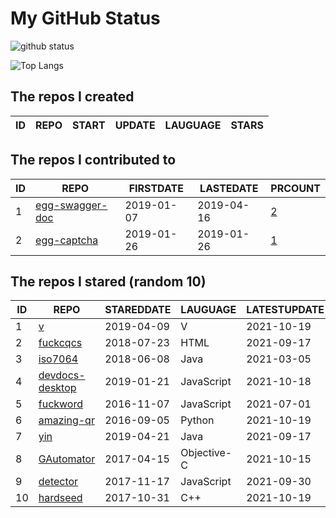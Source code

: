 # My GitHub Status

<img src="https://github-readme-stats-1.yihong0618.vercel.app/api?username=jc-lathander&show_icons=true&&&hide_title=true&count_private=true" alt="github status" />

![Top Langs](https://github-readme-stats-1.yihong0618.vercel.app/api/top-langs/?username=jc-lathander&layout=compact)

<!--START_SECTION:my_github-->
## The repos I created
| ID | REPO | START | UPDATE | LAUGUAGE | STARS |
|----|------|-------|--------|----------|-------|

## The repos I contributed to
| ID |                                REPO                                | FIRSTDATE  | LASTEDATE  |                                          PRCOUNT                                           |
|----|--------------------------------------------------------------------|------------|------------|--------------------------------------------------------------------------------------------|
|  1 | [egg-swagger-doc](https://github.com/Yanshijie-EL/egg-swagger-doc) | 2019-01-07 | 2019-04-16 | [2](https://github.com/Yanshijie-EL/egg-swagger-doc/pulls?q=is%3Apr+author%3Ajc-lathander) |
|  2 | [egg-captcha](https://github.com/Raoul1996/egg-captcha)            | 2019-01-26 | 2019-01-26 | [1](https://github.com/Raoul1996/egg-captcha/pulls?q=is%3Apr+author%3Ajc-lathander)        |

## The repos I stared (random 10)
| ID |                             REPO                             | STAREDDATE |  LAUGUAGE   | LATESTUPDATE |
|----|--------------------------------------------------------------|------------|-------------|--------------|
|  1 | [v](https://github.com/vlang/v)                              | 2019-04-09 | V           | 2021-10-19   |
|  2 | [fuckcqcs](https://github.com/fuckcqcs/fuckcqcs)             | 2018-07-23 | HTML        | 2021-09-17   |
|  3 | [iso7064](https://github.com/danieltwagner/iso7064)          | 2018-06-08 | Java        | 2021-03-05   |
|  4 | [devdocs-desktop](https://github.com/egoist/devdocs-desktop) | 2019-01-21 | JavaScript  | 2021-10-18   |
|  5 | [fuckword](https://github.com/NextZeus/fuckword)             | 2016-11-07 | JavaScript  | 2021-07-01   |
|  6 | [amazing-qr](https://github.com/x-hw/amazing-qr)             | 2016-09-05 | Python      | 2021-10-19   |
|  7 | [yin](https://github.com/0x55aa/yin)                         | 2019-04-21 | Java        | 2021-09-17   |
|  8 | [GAutomator](https://github.com/Tencent/GAutomator)          | 2017-04-15 | Objective-C | 2021-10-15   |
|  9 | [detector](https://github.com/hotoo/detector)                | 2017-11-17 | JavaScript  | 2021-09-30   |
| 10 | [hardseed](https://github.com/yangyangwithgnu/hardseed)      | 2017-10-31 | C++         | 2021-10-19   |

<!--END_SECTION:my_github-->
